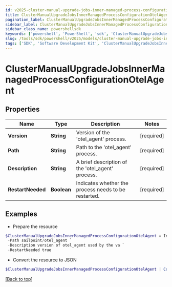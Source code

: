 ```yaml
---
id: v2025-cluster-manual-upgrade-jobs-inner-managed-process-configuration-otel-agent
title: ClusterManualUpgradeJobsInnerManagedProcessConfigurationOtelAgent
pagination_label: ClusterManualUpgradeJobsInnerManagedProcessConfigurationOtelAgent
sidebar_label: ClusterManualUpgradeJobsInnerManagedProcessConfigurationOtelAgent
sidebar_class_name: powershellsdk
keywords: ['powershell', 'PowerShell', 'sdk', 'ClusterManualUpgradeJobsInnerManagedProcessConfigurationOtelAgent', 'V2025ClusterManualUpgradeJobsInnerManagedProcessConfigurationOtelAgent'] 
slug: /tools/sdk/powershell/v2025/models/cluster-manual-upgrade-jobs-inner-managed-process-configuration-otel-agent
tags: ['SDK', 'Software Development Kit', 'ClusterManualUpgradeJobsInnerManagedProcessConfigurationOtelAgent', 'V2025ClusterManualUpgradeJobsInnerManagedProcessConfigurationOtelAgent']
---
```



# ClusterManualUpgradeJobsInnerManagedProcessConfigurationOtelAgent

## Properties

Name | Type | Description | Notes
------------ | ------------- | ------------- | -------------
**Version** | **String** | Version of the 'otel_agent' process. | [required]
**Path** | **String** | Path to the 'otel_agent' process. | [required]
**Description** | **String** | A brief description of the 'otel_agent' process. | [required]
**RestartNeeded** | **Boolean** | Indicates whether the process needs to be restarted. | [required]

## Examples

- Prepare the resource
```powershell
$ClusterManualUpgradeJobsInnerManagedProcessConfigurationOtelAgent = Initialize-ClusterManualUpgradeJobsInnerManagedProcessConfigurationOtelAgent  -Version 3003 `
 -Path sailpoint/otel_agent `
 -Description version of otel_agent used by the va `
 -RestartNeeded true
```

- Convert the resource to JSON
```powershell
$ClusterManualUpgradeJobsInnerManagedProcessConfigurationOtelAgent | ConvertTo-JSON
```


[[Back to top]](#) 


